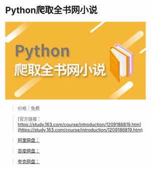 # Python爬取全书网小说

![img](../../../assets/study163/free/c874c07d7e8244829da489f7fac2a0f6.jpg)

> 价格：免费

> [官方链接：https://study.163.com/course/introduction/1209186819.htm](https://study.163.com/course/introduction/1209186819.htm)

> [阿里网盘：]()

> [百度网盘：]()

> [夸克网盘：]()
